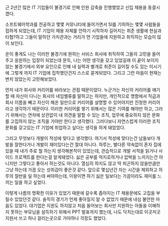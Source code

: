 
근 2년간 많은 IT 기업들이 불경기로 인해 인원 감축을 진행했었고 신입 채용을 동결시켰다.

소프트웨어학과를 전공하고 몇몇 커뮤니티에 들어가면서 SI를 기피하는 몇몇 사람들을 접하게 되었는데,  IT 기업이 채용 자체를 안하기 시작하자 길어지는 취준 생활에 현실과 타협?하고 그들이 말하던 가치관과는 거리가 먼 기업들에 지원하고 취직하는 모습이 많이 보인다.

운이 좋게도 나는 이러한 불경기에 원하는 서비스 회사에 취직하여 그들의 고민을 들어주고 응원하는 입장이 되었는데 문득, 나는 어떤 생각을 갖고 있었길래 이 끝이 보이지 않는 불경기에서 외부 요인으로 인해 내 실력과 별개로 취준이 길어질 수도 있는 이시기에 그렇게 까지 IT 기업에 집착했던건지 스스로 묻게되었다. 그리고 그런 마음이 현재는 변치 않았는지 고민해보았다.

먼저 내가 회사와 커리어를 바라보는 관점 때문이었다. 누군가는 자신의 커리어를 얘기할 때 자신이 다니는 회사의 네임벨류를 말하고는 하지만, 개인적으로 명함에서 직급과 회사 이름을 빼고 자신이 해온 일만으로 커리어를 설명할 수 있어야지만 진정한 커리어라고 생각하기 때문이다. 
이러한 커리어를 쌓기 위해서는 많은 기여를 해야만 하고, 그러기 위해서는 연차에 상관없이 내 의견을 말할 수 있는 조직, 업무에 중요하지 않은 문화를 고집하지 않는 조직을 가야만 한다고 생각했다.
그러다보니 자연스럽게 이러한 조직 문화를 갖고있는  IT 기업에 취업하고 싶다는 생각을 하게 돼었었다.

그리고 무엇보다 개발이 적성에 맞다고 생각했다. 여기서 적성에 맞다는건 남들보다 개발을 잘한다거나 개발이 재미있다는건 절대 아니다. 하루는, 별다른 약속없이 혼자 집에있을 때 내가 주로 뭘 하는지 생각해본적이 있었는데, 관습적으로 개발 서적을 읽거나 사이드 프로젝트를 한다는걸 알게돼었다.
싫은 공부를 억지로하거나 압박을 느끼지는건 아니지만 그렇다고 좋아서 하는것도 아니다. 열심히 하지도 않고 딱 피곤하지 않을만큼만 그냥 하는데 가끔 오는 성취감이 좋은것 같다.
앞으로 몇십년간 자는 시간을 제외하고 하루의 절반을 일 하는데 써야하는데, 이왕이면 하기 싫은 일보다는 가끔이라도 재미를 느끼는 일을 하고 싶었다.

이렇게 나름의 명확한 이유가 있었기 때문에 갈수록 좁아지는 IT 채용문에도 고집을 부릴수 있었던것 같다. 솔직히 경기가 언제 좋아질지 알 수 없었기 때문에 내심 불안한 마음도 있었다. 대기업은 지원도 하지않고 처음 들어보는 회사만 지원하는 아들을 이해하지 못하는 부모님을 설득하기 위해서 PPT 발표까지 했는데, 나도 닥치는대로 이곳저곳 지원서 쓰고 하나 걸리는곳으로 가야하나 걱정도 했었다.

